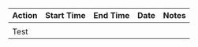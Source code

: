 | Action                         | Start Time | End Time  | Date       | Notes                                    |
| ------------------------------ | ---------- | --------- | ---------- | -----------------------------------------|
|<PlaceHolder>                   |<time>      |<time>     |<notes>     |                                          |
| Test                           |            |           |            |                                          |
